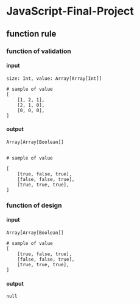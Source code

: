 # JavaScript-Final-Project

## function rule
### function of validation
#### input
```
size: Int, value: Array[Array[Int]]
```
```
# sample of value
[
    [1, 2, 1],
    [2, 1, 0],
    [0, 0, 0],
]
```
#### output
```
Array[Array[Boolean]]
```
```
```
```
# sample of value

[
    [true, false, true],
    [false, false, true],
    [true, true, true],
]
```

### function of design
#### input
```
Array[Array[Boolean]]
```
```
# sample of value
[
    [true, false, true],
    [false, false, true],
    [true, true, true],
]
```
#### output
```
null
```